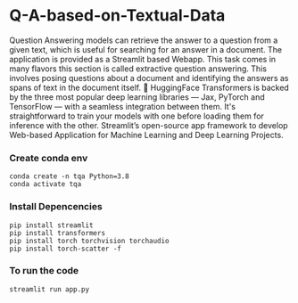 # Q-A-based-on-Textual-Data

Question Answering models can retrieve the answer to a question from a given text, which is useful for searching for an answer in a document. The application is provided as a Streamlit based Webapp.
This task comes in many flavors this section is called extractive question answering. This involves posing questions about a document and identifying the answers as spans of text in the document itself.
🤗 HuggingFace Transformers is backed by the three most popular deep learning libraries — Jax, PyTorch and TensorFlow — with a seamless integration between them. It's straightforward to train your models with one before loading them for inference with the other.
Streamlit’s open-source app framework to develop Web-based Application for Machine Learning and Deep Learning Projects.

### Create conda env

```
conda create -n tqa Python=3.8
conda activate tqa
```

### Install Depencencies

```
pip install streamlit
pip install transformers
pip install torch torchvision torchaudio
pip install torch-scatter -f 
```

### To run the code

```
streamlit run app.py
```

